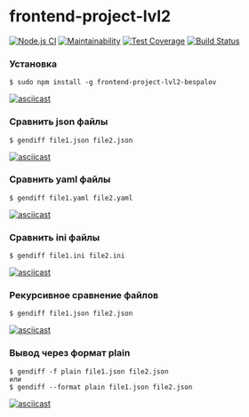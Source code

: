 # frontend-project-lvl2

[![Node.js CI](https://github.com/Evgenymir/frontend-project-lvl2/workflows/Node.js%20CI/badge.svg)](https://github.com/Evgenymir/frontend-project-lvl2/actions)
[![Maintainability](https://api.codeclimate.com/v1/badges/8219f5a032473ffec1d0/maintainability)](https://codeclimate.com/github/Evgenymir/frontend-project-lvl2/maintainability)
[![Test Coverage](https://api.codeclimate.com/v1/badges/8219f5a032473ffec1d0/test_coverage)](https://codeclimate.com/github/Evgenymir/frontend-project-lvl2/test_coverage)
[![Build Status](https://travis-ci.org/Evgenymir/frontend-project-lvl2.svg?branch=master)](https://travis-ci.org/Evgenymir/frontend-project-lvl2)

### Установка
```
$ sudo npm install -g frontend-project-lvl2-bespalov
```
[![asciicast](https://asciinema.org/a/njwAMZhOGP2HM4FRf5tJhrlY5.svg)](https://asciinema.org/a/njwAMZhOGP2HM4FRf5tJhrlY5)

### Сравнить json файлы
```
$ gendiff file1.json file2.json
```
[![asciicast](https://asciinema.org/a/5XRd6VxFxgH1Fw9P6AkCr5yYM.svg)](https://asciinema.org/a/5XRd6VxFxgH1Fw9P6AkCr5yYM)

### Сравнить yaml файлы
```
$ gendiff file1.yaml file2.yaml
```
[![asciicast](https://asciinema.org/a/m4oSaq25pIVNRy4EbvHz4cqhZ.svg)](https://asciinema.org/a/m4oSaq25pIVNRy4EbvHz4cqhZ)

### Сравнить ini файлы
```
$ gendiff file1.ini file2.ini
```
[![asciicast](https://asciinema.org/a/eFmi865kemsLxEaosaCQnyr8p.svg)](https://asciinema.org/a/eFmi865kemsLxEaosaCQnyr8p)

### Рекурсивное сравнение файлов
```
$ gendiff file1.json file2.json
```
[![asciicast](https://asciinema.org/a/ZXu7BFPzF3g9H5o1gobfMYDun.svg)](https://asciinema.org/a/ZXu7BFPzF3g9H5o1gobfMYDun)

### Вывод через формат plain
```
$ gendiff -f plain file1.json file2.json
или
$ gendiff --format plain file1.json file2.json

```
[![asciicast](https://asciinema.org/a/K2KFze0snPCcDUxNvp5D1EoS9.svg)](https://asciinema.org/a/K2KFze0snPCcDUxNvp5D1EoS9)